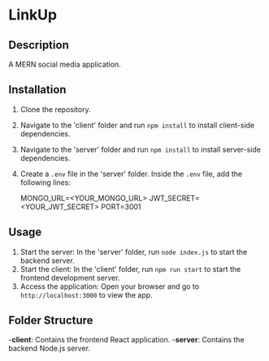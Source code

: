 # LinkUp



## Description

A MERN social media application.


## Installation

1. Clone the repository.
2. Navigate to the 'client' folder and run `npm install` to install client-side dependencies.
3. Navigate to the 'server' folder and run `npm install` to install server-side dependencies.
4. Create a `.env` file in the 'server' folder. Inside the `.env` file, add the following lines:

   MONGO_URL=<YOUR_MONGO_URL>
   JWT_SECRET=<YOUR_JWT_SECRET>
   PORT=3001

## Usage

1. Start the server: In the 'server' folder, run `node index.js` to start the backend server.
2. Start the client: In the 'client' folder, run `npm run start` to start the frontend development server.
3. Access the application: Open your browser and go to `http://localhost:3000` to view the app.

## Folder Structure

-**client**: Contains the frontend React application.
-**server**: Contains the backend Node.js server.
